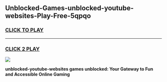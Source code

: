 
## Unblocked-Games-unblocked-youtube-websites-Play-Free-5qpqo
<h3>
<a href="https://premium76.site?title=unblocked-youtube-websites&ref=18A1">CLICK TO PLAY</a></h3>
<hr>

<h3>
<a href="https://premium76.site?title=unblocked-youtube-websites&ref=18A1">CLICK 2 PLAY</a>
  
</h3>

<a href="https://premium76.site?title=unblocked-youtube-websites&ref=18A1"><img src="https://clearcache.store/games.png"></a>


**unblocked-youtube-websites games unblocked: Your Gateway to Fun and Accessible Online Gaming**
